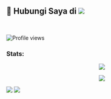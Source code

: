 

## 📨 Hubungi Saya di <a href="https://t.me/divarvian" target="blank"><img src="https://img.shields.io/badge/@divarvian-30302f?style=flat&logo=telegram" /></a>
<br>

![Profile views](https://komarev.com/ghpvc/?username=divarvian&color=blue&style=flat-square&label=Profile+Views)
### Stats:
<p align="center"><a href="https://github.com/divarvian"><img src="https://github-readme-stats.vercel.app/api?username=divarvian&show_icons=true&theme=onedark"></a></p>
<p align="center"><a href="https://github.com/divarvian"><img src="https://github-readme-stats.vercel.app/api/top-langs/?username=divarvian&theme=radical&layout=compact"></a></p> 


<p>
    <img src="https://img.shields.io/badge/IDE-Xcode-blue?&logo=xcode" />
    <img src="https://img.shields.io/badge/Text%20Editor-Visual%20Studio%20Code-blue?&logo=visual%20studio%20code&logoColor=blue" />
</p>


